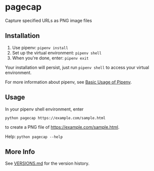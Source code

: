 # pagecap

Capture specified URLs as PNG image files

## Installation

1. Use pipenv: `pipenv install`
2. Set up the virtual environment: `pipenv shell`
3. When you're done, enter: `pipenv exit`

Your installation will persist, just run `pipenv shell` to access your virtual environment.

For more information about pipenv, see [Basic Usage of Pipenv](https://docs.pipenv.org/en/latest/basics/).

## Usage

In your pipenv shell environment, enter

`python pagecap https://example.com/sample.html`

to create a PNG file of https://example.com/sample.html.

Help: `python pagecap --help`

## More Info

See [VERSIONS.md](VERSIONS.md) for the version history.